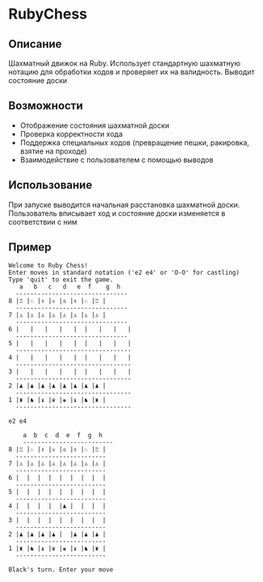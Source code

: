 # RubyChess

## Описание
Шахматный движок на Ruby. Использует стандартную шахматную нотацию для обработки ходов и проверяет их на валидность. Выводит состояние доски

## Возможности
- Отображение состояния шахматной доски
- Проверка корректности хода
- Поддержка специальных ходов (превращение пешки, ракировка, взятие на проходе)
- Взаимодействие с пользователем с помощью выводов

## Использование
При запуске выводится начальная расстановка шахматной доски. Пользователь вписывает ход и состояние доски изменяется в соответствии с ним

## Пример

    Welcome to Ruby Chess!
    Enter moves in standard notation ('e2 e4' or 'O-O' for castling)
    Type 'quit' to exit the game.
       a   b   c   d   e  f    g  h
      -------------------------------
    8 |♖ |♘ |♗ |♕ |♔ |♗ |♘ |♖ |
      -------------------------------
    7 |♙ |♙ |♙ |♙ |♙ |♙ |♙ |♙ |
      -------------------------------
    6 |   |   |   |   |  |   |   |   |
      -------------------------------
    5 |   |   |   |   |  |   |   |   |
      --------------------------------
    4 |   |   |   |   |  |   |   |   |
      --------------------------------
    3 |   |   |   |   |  |   |   |   |
      --------------------------------
    2 |♟ |♟ |♟ |♟ |♟ |♟ |♟ |♟ |
      --------------------------------
    1 |♜ |♞ |♝ |♛ |♚ |♝ |♞ |♜ |
      --------------------------------
    
    e2 e4
    
        a  b  c  d  e  f  g  h
        -------------------------
    8 |♖ |♘ |♗ |♕ |♔ |♗ |♘ |♖ |
      -------------------------
    7 |♙ |♙ |♙ |♙ |♙ |♙ |♙ |♙ |
      -------------------------
    6 |  |  |  |  |  |  |  |  |
      -------------------------
    5 |  |  |  |  |  |  |  |  |
      -------------------------
    4 |  |  |  |  |♟ |  |  |  |
      -------------------------
    3 |  |  |  |  |  |  |  |  |
      -------------------------
    2 |♟ |♟ |♟ |♟ |  |♟ |♟ |♟ |
      -------------------------
    1 |♜ |♞ |♝ |♛ |♚ |♝ |♞ |♜ |
      -------------------------

    Black's turn. Enter your move
